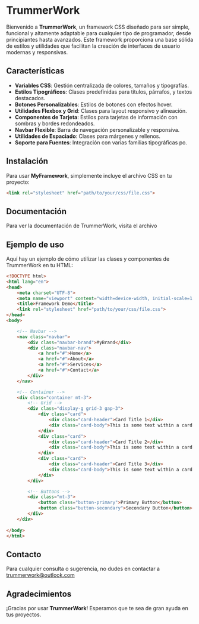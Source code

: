 # TrummerWork

Bienvenido a **TrummerWork**, un framework CSS diseñado para ser simple, funcional y altamente adaptable para cualquier tipo de programador, desde principiantes hasta avanzados. Este framework proporciona una base sólida de estilos y utilidades que facilitan la creación de interfaces de usuario modernas y responsivas.

## Características

- **Variables CSS**: Gestión centralizada de colores, tamaños y tipografías.
- **Estilos Tipográficos**: Clases predefinidas para títulos, párrafos, y textos destacados.
- **Botones Personalizables**: Estilos de botones con efectos hover.
- **Utilidades Flexbox y Grid**: Clases para layout responsivo y alineación.
- **Componentes de Tarjeta**: Estilos para tarjetas de información con sombras y bordes redondeados.
- **Navbar Flexible**: Barra de navegación personalizable y responsiva.
- **Utilidades de Espaciado**: Clases para márgenes y rellenos.
- **Soporte para Fuentes**: Integración con varias familias tipográficas po.

## Instalación

Para usar **MyFramework**, simplemente incluye el archivo CSS en tu proyecto:

```html
<link rel="stylesheet" href="path/to/your/css/file.css">

```
## Documentación
Para ver la documentación de TrummerWork, visita el archivo 


## Ejemplo de uso
Aquí hay un ejemplo de cómo utilizar las clases y componentes de TrummerWork en tu HTML:

```html
<!DOCTYPE html>
<html lang="en">
<head>
    <meta charset="UTF-8">
    <meta name="viewport" content="width=device-width, initial-scale=1.0">
    <title>Framework Demo</title>
    <link rel="stylesheet" href="path/to/your/css/file.css">
</head>
<body>

    <!-- Navbar -->
    <nav class="navbar">
        <div class="navbar-brand">MyBrand</div>
        <div class="navbar-nav">
            <a href="#">Home</a>
            <a href="#">About</a>
            <a href="#">Services</a>
            <a href="#">Contact</a>
        </div>
    </nav>

    <!-- Container -->
    <div class="container mt-3">
        <!-- Grid -->
        <div class="display-g grid-3 gap-3">
            <div class="card">
                <div class="card-header">Card Title 1</div>
                <div class="card-body">This is some text within a card body.</div>
            </div>
            <div class="card">
                <div class="card-header">Card Title 2</div>
                <div class="card-body">This is some text within a card body.</div>
            </div>
            <div class="card">
                <div class="card-header">Card Title 3</div>
                <div class="card-body">This is some text within a card body.</div>
            </div>
        </div>

        <!-- Buttons -->
        <div class="mt-3">
            <button class="button-primary">Primary Button</button>
            <button class="button-secondary">Secondary Button</button>
        </div>
    </div>
    
</body>
</html>

```
## Contacto
Para cualquier consulta o sugerencia, no dudes en contactar a trummerwork@outlook.com

## Agradecimientos
¡Gracias por usar **TrummerWork**! Esperamos que te sea de gran ayuda en tus proyectos.
